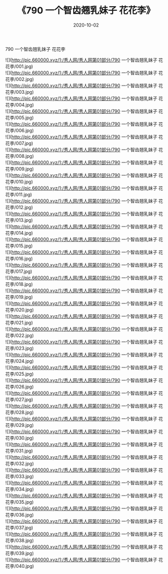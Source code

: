 ﻿---
layout: post
title:  《790 一个智齿翘乳妹子 花花李》
date:   2020-10-02
img: http://pic.660000.xyz/1:/秀人网/秀人网第01部分/790 一个智齿翘乳妹子 花花李/000.jpg
categories: [美女, 清纯, 唯美]
---

790 一个智齿翘乳妹子 花花李

  ![](http://pic.660000.xyz/1:/秀人网/秀人网第01部分/790 一个智齿翘乳妹子 花花李/001.jpg) <br> ![](http://pic.660000.xyz/1:/秀人网/秀人网第01部分/790 一个智齿翘乳妹子 花花李/002.jpg) <br> ![](http://pic.660000.xyz/1:/秀人网/秀人网第01部分/790 一个智齿翘乳妹子 花花李/003.jpg) <br> ![](http://pic.660000.xyz/1:/秀人网/秀人网第01部分/790 一个智齿翘乳妹子 花花李/004.jpg) <br> ![](http://pic.660000.xyz/1:/秀人网/秀人网第01部分/790 一个智齿翘乳妹子 花花李/005.jpg) <br> ![](http://pic.660000.xyz/1:/秀人网/秀人网第01部分/790 一个智齿翘乳妹子 花花李/006.jpg) <br> ![](http://pic.660000.xyz/1:/秀人网/秀人网第01部分/790 一个智齿翘乳妹子 花花李/007.jpg) <br> ![](http://pic.660000.xyz/1:/秀人网/秀人网第01部分/790 一个智齿翘乳妹子 花花李/008.jpg) <br> ![](http://pic.660000.xyz/1:/秀人网/秀人网第01部分/790 一个智齿翘乳妹子 花花李/009.jpg) <br> ![](http://pic.660000.xyz/1:/秀人网/秀人网第01部分/790 一个智齿翘乳妹子 花花李/010.jpg) <br> ![](http://pic.660000.xyz/1:/秀人网/秀人网第01部分/790 一个智齿翘乳妹子 花花李/011.jpg) <br> ![](http://pic.660000.xyz/1:/秀人网/秀人网第01部分/790 一个智齿翘乳妹子 花花李/012.jpg) <br> ![](http://pic.660000.xyz/1:/秀人网/秀人网第01部分/790 一个智齿翘乳妹子 花花李/013.jpg) <br> ![](http://pic.660000.xyz/1:/秀人网/秀人网第01部分/790 一个智齿翘乳妹子 花花李/014.jpg) <br> ![](http://pic.660000.xyz/1:/秀人网/秀人网第01部分/790 一个智齿翘乳妹子 花花李/015.jpg) <br> ![](http://pic.660000.xyz/1:/秀人网/秀人网第01部分/790 一个智齿翘乳妹子 花花李/016.jpg) <br> ![](http://pic.660000.xyz/1:/秀人网/秀人网第01部分/790 一个智齿翘乳妹子 花花李/017.jpg) <br> ![](http://pic.660000.xyz/1:/秀人网/秀人网第01部分/790 一个智齿翘乳妹子 花花李/018.jpg) <br> ![](http://pic.660000.xyz/1:/秀人网/秀人网第01部分/790 一个智齿翘乳妹子 花花李/019.jpg) <br> ![](http://pic.660000.xyz/1:/秀人网/秀人网第01部分/790 一个智齿翘乳妹子 花花李/020.jpg) <br> ![](http://pic.660000.xyz/1:/秀人网/秀人网第01部分/790 一个智齿翘乳妹子 花花李/021.jpg) <br> ![](http://pic.660000.xyz/1:/秀人网/秀人网第01部分/790 一个智齿翘乳妹子 花花李/022.jpg) <br> ![](http://pic.660000.xyz/1:/秀人网/秀人网第01部分/790 一个智齿翘乳妹子 花花李/023.jpg) <br> ![](http://pic.660000.xyz/1:/秀人网/秀人网第01部分/790 一个智齿翘乳妹子 花花李/024.jpg) <br> ![](http://pic.660000.xyz/1:/秀人网/秀人网第01部分/790 一个智齿翘乳妹子 花花李/025.jpg) <br> ![](http://pic.660000.xyz/1:/秀人网/秀人网第01部分/790 一个智齿翘乳妹子 花花李/026.jpg) <br> ![](http://pic.660000.xyz/1:/秀人网/秀人网第01部分/790 一个智齿翘乳妹子 花花李/027.jpg) <br> ![](http://pic.660000.xyz/1:/秀人网/秀人网第01部分/790 一个智齿翘乳妹子 花花李/028.jpg) <br> ![](http://pic.660000.xyz/1:/秀人网/秀人网第01部分/790 一个智齿翘乳妹子 花花李/029.jpg) <br> ![](http://pic.660000.xyz/1:/秀人网/秀人网第01部分/790 一个智齿翘乳妹子 花花李/030.jpg) <br> ![](http://pic.660000.xyz/1:/秀人网/秀人网第01部分/790 一个智齿翘乳妹子 花花李/031.jpg) <br> ![](http://pic.660000.xyz/1:/秀人网/秀人网第01部分/790 一个智齿翘乳妹子 花花李/032.jpg) <br> ![](http://pic.660000.xyz/1:/秀人网/秀人网第01部分/790 一个智齿翘乳妹子 花花李/033.jpg) <br> ![](http://pic.660000.xyz/1:/秀人网/秀人网第01部分/790 一个智齿翘乳妹子 花花李/034.jpg) <br> ![](http://pic.660000.xyz/1:/秀人网/秀人网第01部分/790 一个智齿翘乳妹子 花花李/035.jpg) <br> ![](http://pic.660000.xyz/1:/秀人网/秀人网第01部分/790 一个智齿翘乳妹子 花花李/036.jpg) <br> ![](http://pic.660000.xyz/1:/秀人网/秀人网第01部分/790 一个智齿翘乳妹子 花花李/037.jpg) <br> ![](http://pic.660000.xyz/1:/秀人网/秀人网第01部分/790 一个智齿翘乳妹子 花花李/038.jpg) <br> ![](http://pic.660000.xyz/1:/秀人网/秀人网第01部分/790 一个智齿翘乳妹子 花花李/039.jpg) <br> ![](http://pic.660000.xyz/1:/秀人网/秀人网第01部分/790 一个智齿翘乳妹子 花花李/040.jpg) <br>